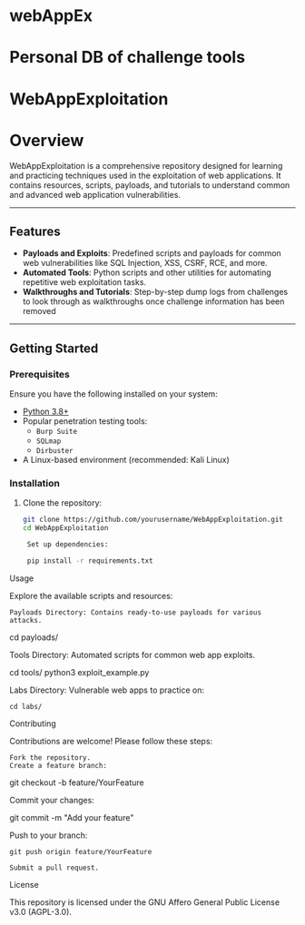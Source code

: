 # webAppEx
# Personal DB of challenge tools

# WebAppExploitation

# Overview
WebAppExploitation is a comprehensive repository designed for learning and practicing techniques used in the exploitation of web applications. It contains resources, scripts, payloads, and tutorials to understand common and advanced web application vulnerabilities.

---

## Features

- **Payloads and Exploits**: Predefined scripts and payloads for common web vulnerabilities like SQL Injection, XSS, CSRF, RCE, and more.
- **Automated Tools**: Python scripts and other utilities for automating repetitive web exploitation tasks.
- **Walkthroughs and Tutorials**: Step-by-step dump logs from challenges to look through as walkthroughs once challenge information has been removed
---

## Getting Started

### Prerequisites

Ensure you have the following installed on your system:
- [Python 3.8+](https://www.python.org/downloads/)
- Popular penetration testing tools:
  - `Burp Suite`
  - `SQLmap`
  - `Dirbuster`
- A Linux-based environment (recommended: Kali Linux)

### Installation

1. Clone the repository:
   ```bash
   git clone https://github.com/yourusername/WebAppExploitation.git
   cd WebAppExploitation

    Set up dependencies:

    pip install -r requirements.txt

Usage

Explore the available scripts and resources:

    Payloads Directory: Contains ready-to-use payloads for various attacks.

cd payloads/

Tools Directory: Automated scripts for common web app exploits.

cd tools/
python3 exploit_example.py

Labs Directory: Vulnerable web apps to practice on:

    cd labs/

Contributing

Contributions are welcome! Please follow these steps:

    Fork the repository.
    Create a feature branch:

git checkout -b feature/YourFeature

Commit your changes:

git commit -m "Add your feature"

Push to your branch:

    git push origin feature/YourFeature

    Submit a pull request.

License

This repository is licensed under the GNU Affero General Public License v3.0 (AGPL-3.0).
